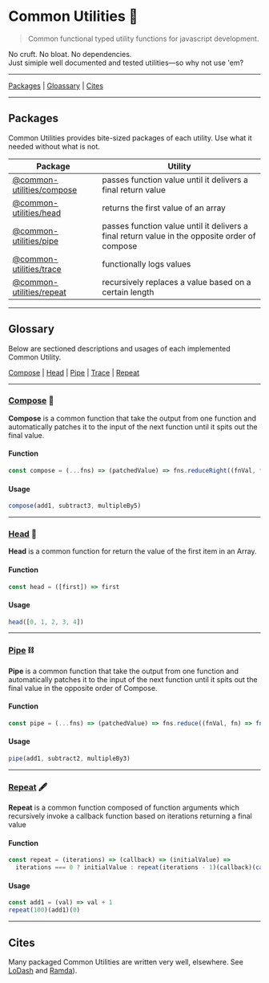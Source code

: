 # Common Utilities 🧰

> Common functional typed utility functions for javascript development.

No cruft. No bloat. No dependencies.<br />
Just simiple well documented and tested utilities—so why not use 'em?

---

[Packages](#packages) | [Gloassary](#glossary) | [Cites](#cites)

---

## Packages

Common Utilities provides bite-sized packages of each utility. Use what it needed without what is not.

| Package                                        | Utility                                                                                       |
| ---------------------------------------------- | --------------------------------------------------------------------------------------------- |
| [@common-utilities/compose](/packages/compose) | passes function value until it delivers a final return value                                  |
| [@common-utilities/head](/packages/head)       | returns the first value of an array                                                           |
| [@common-utilities/pipe](/packages/pipe)       | passes function value until it delivers a final return value in the opposite order of compose |
| [@common-utilities/trace](/packages/trace)     | functionally logs values                                                                      |
| [@common-utilities/repeat](/packages/repeat)   | recursively replaces a value based on a certain length                                        |

---

## Glossary

Below are sectioned descriptions and usages of each implemented Common Utility.

[Compose](#compose) | [Head](#head) | [Pipe](#pipe) | [Trace](#trace) | [Repeat](#repeat)

---

### [Compose](/packages/compose) 🚂

**Compose** is a common function that take the output from one function and automatically patches it to the input of the next function until it spits out the final value.

#### Function

```javascript
const compose = (...fns) => (patchedValue) => fns.reduceRight((fnVal, fn) => fn(fnVal), patchedValue)
```

#### Usage

```javascript
compose(add1, subtract3, multipleBy5)
```

---

### [Head](/packages/head) 👤

**Head** is a common function for return the value of the first item in an Array.

#### Function

```javascript
const head = ([first]) => first
```

#### Usage

```javascript
head([0, 1, 2, 3, 4])
```

---

### [Pipe](/packages/pipe) ⛓

**Pipe** is a common function that take the output from one function and automatically patches it to the input of the next function until it spits out the final value in the opposite order of Compose.

#### Function

```javascript
const pipe = (...fns) => (patchedValue) => fns.reduce((fnVal, fn) => fn(fnVal), patchedValue)
```

#### Usage

```javascript
pipe(add1, subtract2, multipleBy3)
```

---

### [Repeat](/package/repeat) 🖋

**Repeat** is a common function composed of function arguments which recursively invoke a callback function based on iterations returning a final value

#### Function

```javascript
const repeat = (iterations) => (callback) => (initialValue) =>
  iterations === 0 ? initialValue : repeat(iterations - 1)(callback)(callback(initialValue))
```

#### Usage

```javascript
const add1 = (val) => val + 1
repeat(100)(add1)(0)
```

---

## Cites

Many packaged Common Utilities are written very well, elsewhere. See [LoDash](https://lodash.com/) and [Ramda](https://ramdajs.com/docs/)).
